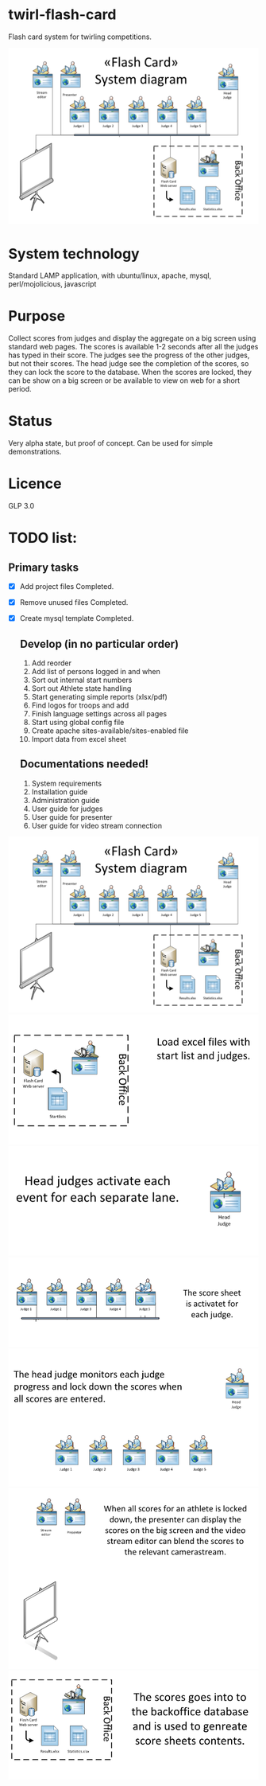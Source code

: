 # twirl-flash-card
Flash card system for twirling competitions. 

![system diagram](https://github.com/srefsum/twirl-flash-card/blob/master/Doc/images/1.SystemDiagram.PNG) 

# System technology
Standard LAMP application, with ubuntu/linux, apache, mysql, perl/mojolicious, javascript

# Purpose
Collect scores from judges and display the aggregate on a big screen using standard web pages. The scores is available 1-2 seconds after all the judges has typed in their score. The judges see the progress of the other judges, but not their scores. 
The head judge see the completion of the scores, so they can lock the score to the database. When the scores are locked, they can be show on a big screen or be available to view on web for a short period. 

# Status
   Very alpha state, but proof of concept.
   Can be used for simple demonstrations.

# Licence 
   GLP 3.0
   
# TODO list:
   
   ## Primary tasks
- [x] Add project files       Completed.
- [x] Remove unused files     Completed.
- [x] Create mysql template   Completed.
    
   ## Develop (in no particular order)
    1. Add reorder 
    2. Add list of persons logged in and when
    3. Sort out internal start numbers
    4. Sort out Athlete state handling
    5. Start generating simple reports (xlsx/pdf)
    6. Find logos for troops and add
    7. Finish language settings across all pages
    8. Start using global config file
    9. Create apache sites-available/sites-enabled file
   10. Import data from excel sheet

   ##  Documentations needed!
    1. System requirements
    2. Installation guide
    3. Administration guide
    4. User guide for judges
    5. User guide for presenter
    6. User guide for video stream connection
        
![system diagram](https://github.com/srefsum/twirl-flash-card/blob/master/Doc/images/1.SystemDiagram.PNG) 
![Load the events](https://github.com/srefsum/twirl-flash-card/blob/master/Doc/images/2.LoadFiles.PNG)
![Activate the Athlete](https://github.com/srefsum/twirl-flash-card/blob/master/Doc/images/3.Activate.PNG)
![Score the Preformance](https://github.com/srefsum/twirl-flash-card/blob/master/Doc/images/4.Scores.PNG)
![Lock down the given Score](https://github.com/srefsum/twirl-flash-card/blob/master/Doc/images/5.ScoreLock.PNG)
![Flash the Score to the audience](https://github.com/srefsum/twirl-flash-card/blob/master/Doc/images/6.FlashScores.PNG)
![Store the scores for reports](https://github.com/srefsum/twirl-flash-card/blob/master/Doc/images/6.StoreScores.PNG)    

